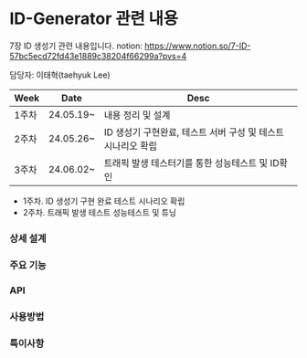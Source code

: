# ID-Generator 관련 내용

7장 ID 생성기 관련 내용입니다.
notion: https://www.notion.so/7-ID-57bc5ecd72fd43e1889c38204f66299a?pvs=4

담당자: 이태혁(taehyuk Lee)  

|Week|Date|Desc|
|------|---|---|
|1주차|24.05.19~|내용 정리 및 설계|
|2주차|24.05.26~|ID 생성기 구현완료, 테스트 서버 구성 및 테스트 시나리오 확립|
|3주차|24.06.02~|트래픽 발생 테스터기를 통한 성능테스트 및 ID확인|

- 1주차. ID 생성기 구현 완료 테스트 시나리오 확립
- 2주차. 트래픽 발생 테스트 성능테스트 및 튜닝 

### 상세 설계  


### 주요 기능


### API


### 사용방법


### 특이사항
